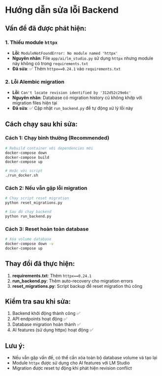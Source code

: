 # Hướng dẫn sửa lỗi Backend

## Vấn đề đã được phát hiện:

### 1. Thiếu module `httpx`
- **Lỗi**: `ModuleNotFoundError: No module named 'httpx'`
- **Nguyên nhân**: File `app/ai/lm_studio.py` sử dụng `httpx` nhưng module này không có trong `requirements.txt`
- **Đã sửa**: ✅ Thêm `httpx==0.24.1` vào `requirements.txt`

### 2. Lỗi Alembic migration
- **Lỗi**: `Can't locate revision identified by '312d52c29e6c'`
- **Nguyên nhân**: Database có migration history cũ không khớp với migration files hiện tại
- **Đã sửa**: ✅ Cập nhật `run_backend.py` để tự động xử lý lỗi này

## Cách chạy sau khi sửa:

### Cách 1: Chạy bình thường (Recommended)
```bash
# Rebuild container với dependencies mới
docker-compose down
docker-compose build
docker-compose up

# Hoặc với script
./run_docker.sh
```

### Cách 2: Nếu vẫn gặp lỗi migration
```bash
# Chạy script reset migration
python reset_migrations.py

# Sau đó chạy backend
python run_backend.py
```

### Cách 3: Reset hoàn toàn database
```bash
# Xóa volume database
docker-compose down -v
docker-compose up
```

## Thay đổi đã thực hiện:

1. **requirements.txt**: Thêm `httpx==0.24.1`
2. **run_backend.py**: Thêm auto-recovery cho migration errors
3. **reset_migrations.py**: Script backup để reset migration thủ công

## Kiểm tra sau khi sửa:

1. Backend khởi động thành công ✅
2. API endpoints hoạt động ✅
3. Database migration hoàn thành ✅
4. AI features (sử dụng httpx) hoạt động ✅

## Lưu ý:
- Nếu vẫn gặp vấn đề, có thể cần xóa toàn bộ database volume và tạo lại
- Module `httpx` được sử dụng cho AI features với LM Studio
- Migration được reset tự động khi phát hiện revision conflict 